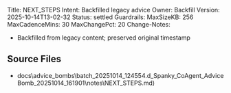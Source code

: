 Title: NEXT_STEPS
Intent: Backfilled legacy advice
Owner: Backfill
Version: 2025-10-14T13-02-32
Status: settled
Guardrails:
  MaxSizeKB: 256
  MaxCadenceMins: 30
  MaxChangePct: 20
Change-Notes:
  - Backfilled from legacy content; preserved original timestamp

## Source Files
- docs\advice_bombs\batch_20251014_124554\.d_Spanky_CoAgent_AdviceBomb_20251014_161901\notes\NEXT_STEPS.md)
